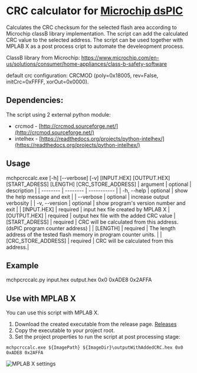 # CRC calculator for [Microchip dsPIC](https://www.microchip.com/en-us/products/microcontrollers-and-microprocessors/16-bit-mcus/dspic33c-dscs-100-mips)

Calculates the CRC checksum for the selected flash area according to Microchip classB library implementation. The script can add the calculated CRC value to the selected address. The script can be used together with MPLAB X as a post process cript to automate the develeopment process.

ClassB library from Microchip:
https://www.microchip.com/en-us/solutions/consumer/home-appliances/class-b-safety-software

default crc configuration: CRCMOD (poly=0x18005, rev=False, initCrc=0xFFFF, xorOut=0x0000).

## Dependencies:

The script using 2 external python module:
* crcmod - [http://crcmod.sourceforge.net/](http://crcmod.sourceforge.net/)
* intelhex - [https://readthedocs.org/projects/python-intelhex/](https://readthedocs.org/projects/python-intelhex/)


## Usage

 mchpcrccalc.exe [-h] [--verbose] [-v] [INPUT.HEX] [OUTPUT.HEX] [START_ADRESS] [LENGTH] [CRC_STORE_ADDRESS]
| argument | optional | description |
| -------- | -------- | ----------- | 
|  -h, --help | optional | show the help message and exit |
|  --verbose  | optional | increase output verbosity |
|  -v, --version | optional | show program's version number and exit |
|  [INPUT.HEX]  | required | input hex file created by MPLAB X 
|  [OUTPUT.HEX] | required | output hex file with the added CRC value
| [START_ADRESS] | required | CRC will be calculated from this address. (dsPIC program counter address) |
|  [LENGTH] | required | The length address of the tested flash memory in program counter units. |
|  [CRC_STORE_ADDRESS] | required |  CRC will be calculated from this address.|

## Example
mchpcrccalc.py input.hex output.hex 0x0 0xADE8 0x2AFFA

## Use with MPLAB X

You can use this script with MPLAB X. 
1. Download the created executable from the release page. [Releases](releses)
2. Copy the executable to your project root.
3. Set the project properties to run the script at post processing stage: 

```mchpcrccalc.exe ${ImagePath} ${ImageDir}\outputWithAddedCRC.hex 0x0 0xADE8 0x2AFFA```

![MPLAB X settings](doc/projectsettings.png)